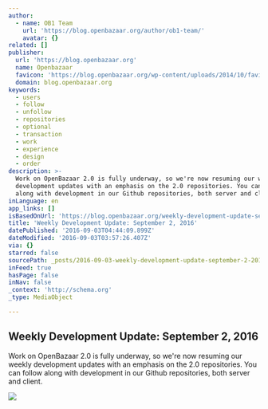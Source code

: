 ```yaml
---
author:
  - name: OB1 Team
    url: 'https://blog.openbazaar.org/author/ob1-team/'
    avatar: {}
related: []
publisher:
  url: 'https://blog.openbazaar.org'
  name: Openbazaar
  favicon: 'https://blog.openbazaar.org/wp-content/uploads/2014/10/favicon.png'
  domain: blog.openbazaar.org
keywords:
  - users
  - follow
  - unfollow
  - repositories
  - optional
  - transaction
  - work
  - experience
  - design
  - order
description: >-
  Work on OpenBazaar 2.0 is fully underway, so we're now resuming our weekly
  development updates with an emphasis on the 2.0 repositories. You can follow
  along with development in our Github repositories, both server and client.
inLanguage: en
app_links: []
isBasedOnUrl: 'https://blog.openbazaar.org/weekly-development-update-september-2-2016/'
title: 'Weekly Development Update: September 2, 2016'
datePublished: '2016-09-03T04:44:09.899Z'
dateModified: '2016-09-03T03:57:26.407Z'
via: {}
starred: false
sourcePath: _posts/2016-09-03-weekly-development-update-september-2-2016.md
inFeed: true
hasPage: false
inNav: false
_context: 'http://schema.org'
_type: MediaObject

---
```

<article style=""><h1>Weekly Development Update: September 2, 2016</h1><p>Work on OpenBazaar 2.0 is fully underway, so we're now resuming our weekly development updates with an emphasis on the 2.0 repositories. You can follow along with development in our Github repositories, both server and client.</p><img src="https://blog.openbazaar.org/wp-content/uploads/2016/09/Screenshot-from-2016-09-02-13-23-14.png" /></article>